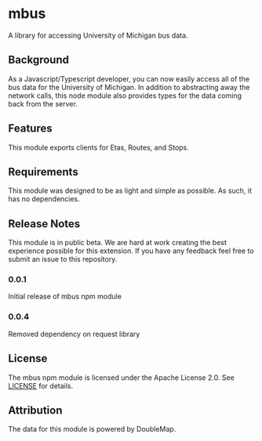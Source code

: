# mbus

A library for accessing University of Michigan bus data.

## Background

As a Javascript/Typescript developer, you can now easily access all of the bus data for the University of Michigan. In addition to abstracting away the network calls, this node module also provides types for the data coming back from the server.

## Features

This module exports clients for Etas, Routes, and Stops.

## Requirements

This module was designed to be as light and simple as possible. As such, it has no dependencies.

## Release Notes

This module is in public beta. We are hard at work creating the best experience possible for this extension. If you have any feedback feel free to submit an issue to this repository.

### 0.0.1

Initial release of mbus npm module

### 0.0.4

Removed dependency on request library

## License

The mbus npm module is licensed under the Apache License 2.0. See [LICENSE](LICENSE) for details.

## Attribution

The data for this module is powered by DoubleMap.
